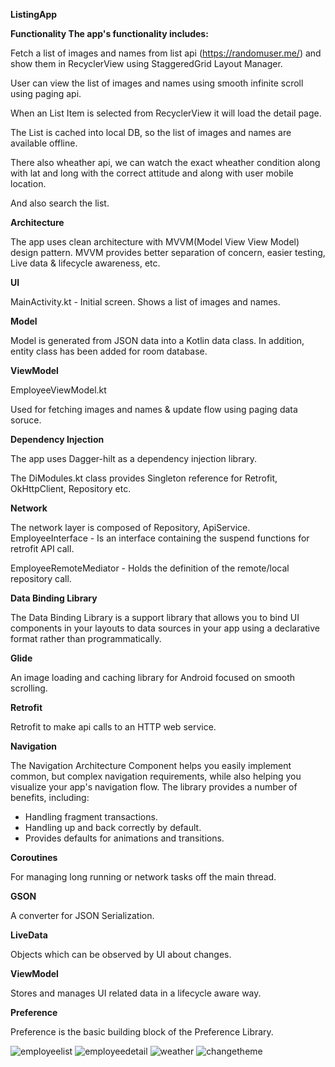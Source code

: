 **ListingApp**

**Functionality
The app's functionality includes:**

Fetch a list of images and names from list api (https://randomuser.me/) and show them in RecyclerView using StaggeredGrid Layout Manager.

User can view the list of images and names using smooth infinite scroll using paging api.

When an List Item is selected from RecyclerView it will load the detail page.

The  List is cached into local DB, so the list of images and names are available offline.

There also wheather api, we can watch the exact wheather condition along with lat and long with the correct attitude and along with user mobile location.

And also search the list.

**Architecture**

The app uses clean architecture with MVVM(Model View View Model) design pattern. MVVM provides better separation of concern, easier testing, Live data & lifecycle awareness, etc.

**UI**

MainActivity.kt - Initial screen. Shows a list of images and names.


**Model**

Model is generated from JSON data into a Kotlin data class. In addition, entity class has been added for room database.

**ViewModel**

EmployeeViewModel.kt

Used for fetching images and names & update flow using paging data soruce.

**Dependency Injection**

The app uses Dagger-hilt as a dependency injection library.

The DiModules.kt class provides Singleton reference for Retrofit, OkHttpClient, Repository etc.

**Network**

The network layer is composed of Repository, ApiService. EmployeeInterface - Is an interface containing the suspend functions for retrofit API call.

EmployeeRemoteMediator - Holds the definition of the remote/local repository call. 

**Data Binding Library**

The Data Binding Library is a support library that allows you to bind UI components in your layouts to data sources in your app using a declarative format rather than programmatically.

**Glide** 

An image loading and caching library for Android focused on smooth scrolling.

**Retrofit**

Retrofit to make api calls to an HTTP web service.

**Navigation**

The Navigation Architecture Component helps you easily implement common, but complex navigation requirements, while also helping you visualize your app's navigation flow. The library provides a number of benefits, including:

* Handling fragment transactions.
* Handling up and back correctly by default.
* Provides defaults for animations and transitions.

**Coroutines** 

For managing long running or network tasks off the main thread.

**GSON** 

A converter for JSON Serialization.

**LiveData** 

Objects which can be observed by UI about changes.

**ViewModel** 

Stores and manages UI related data in a lifecycle aware way.

**Preference** 

Preference is the basic building block of the Preference Library.

![employeelist](https://github.com/user-attachments/assets/830361e1-e8b4-4647-866c-c26fa356ca7a)
![employeedetail](https://github.com/user-attachments/assets/49927e7a-54ed-43e4-842a-4ec7f1fb9f6b)
![weather](https://github.com/user-attachments/assets/faa3389b-2f2d-459b-81f7-6f0f7e1966c7)
![changetheme](https://github.com/user-attachments/assets/4205f09a-3954-4234-918f-c1ded3389b75)

